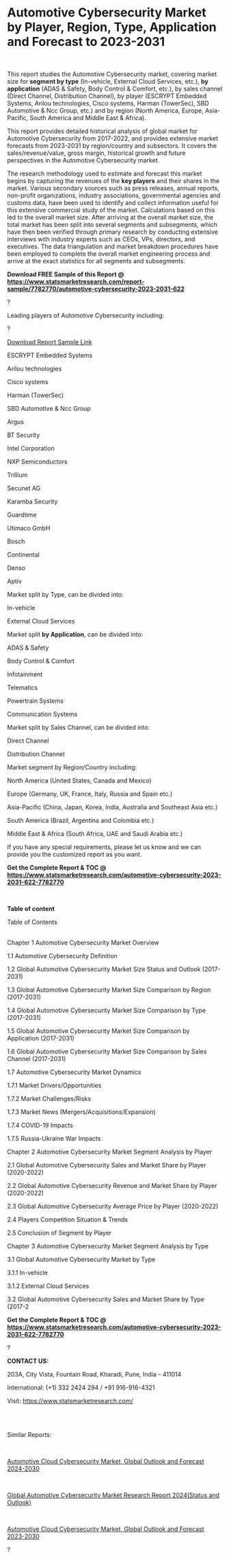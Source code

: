 <h1>Automotive Cybersecurity Market by Player, Region, Type, Application and Forecast to 2023-2031</h1><br/><p>This report studies the Automotive Cybersecurity market, covering market size for <strong>segment by type</strong> (In-vehicle, External Cloud Services, etc.), <strong>by application</strong> (ADAS & Safety, Body Control & Comfort, etc.), by sales channel (Direct Channel, Distribution Channel), by player (ESCRYPT Embedded Systems, Arilou technologies, Cisco systems, Harman (TowerSec), SBD Automotive & Ncc Group, etc.) and by region (North America, Europe, Asia-Pacific, South America and Middle East & Africa).</p>
 
 
 
 <p>This report provides detailed historical analysis of global market for Automotive Cybersecurity from 2017-2022, and provides extensive market forecasts from 2023-2031 by region/country and subsectors. It covers the sales/revenue/value, gross margin, historical growth and future perspectives in the Automotive Cybersecurity market.</p>
 
 
 
 <p>The research methodology used to estimate and forecast this market begins by capturing the revenues of the <strong>key players</strong> and their shares in the market. Various secondary sources such as press releases, annual reports, non-profit organizations, industry associations, governmental agencies and customs data, have been used to identify and collect information useful for this extensive commercial study of the market. Calculations based on this led to the overall market size. After arriving at the overall market size, the total market has been split into several segments and subsegments, which have then been verified through primary research by conducting extensive interviews with industry experts such as CEOs, VPs, directors, and executives. The data triangulation and market breakdown procedures have been employed to complete the overall market engineering process and arrive at the exact statistics for all segments and subsegments.</p>
 
 
 
 <div><b>Download FREE Sample of this Report @ <a href="https://www.statsmarketresearch.com/download-free-sample/7782770/automotive-cybersecurity-2023-2031-622">https://www.statsmarketresearch.com/report-sample/7782770/automotive-cybersecurity-2023-2031-622</a></b></div>
 
 
 
 <p>? </p>
 
 
 
 <p>Leading players of Automotive Cybersecurity including:</p>
 
 
 
 <p>? </p>
 
 
 
 <p><a href="https://www.statsmarketresearch.com/download-free-sample/7782770/automotive-cybersecurity-2023-2031-622">Download Report Sample Link</a></p>
 
 
 
 <p>ESCRYPT Embedded Systems</p>
 
 
 
 <p>Arilou technologies</p>
 
 
 
 <p>Cisco systems</p>
 
 
 
 <p>Harman (TowerSec)</p>
 
 
 
 <p>SBD Automotive & Ncc Group</p>
 
 
 
 <p>Argus</p>
 
 
 
 <p>BT Security</p>
 
 
 
 <p>Intel Corporation</p>
 
 
 
 <p>NXP Semiconductors</p>
 
 
 
 <p>Trillium</p>
 
 
 
 <p>Secunet AG</p>
 
 
 
 <p>Karamba Security</p>
 
 
 
 <p>Guardtime</p>
 
 
 
 <p>Utimaco GmbH</p>
 
 
 
 <p>Bosch</p>
 
 
 
 <p>Continental</p>
 
 
 
 <p>Denso</p>
 
 
 
 <p>Aptiv</p>
 
 
 
 <p>Market split by Type, can be divided into:</p>
 
 
 
 <p>In-vehicle</p>
 
 
 
 <p>External Cloud Services</p>
 
 
 
 <p>Market split <strong>by Application</strong>, can be divided into:</p>
 
 
 
 <p>ADAS & Safety</p>
 
 
 
 <p>Body Control & Comfort</p>
 
 
 
 <p>Infotainment</p>
 
 
 
 <p>Telematics</p>
 
 
 
 <p>Powertrain Systems</p>
 
 
 
 <p>Communication Systems</p>
 
 
 
 <p>Market split by Sales Channel, can be divided into:</p>
 
 
 
 <p>Direct Channel</p>
 
 
 
 <p>Distribution Channel</p>
 
 
 
 <p>Market segment by Region/Country including:</p>
 
 
 
 <p>North America (United States, Canada and Mexico)</p>
 
 
 
 <p>Europe (Germany, UK, France, Italy, Russia and Spain etc.)</p>
 
 
 
 <p>Asia-Pacific (China, Japan, Korea, India, Australia and Southeast Asia etc.)</p>
 
 
 
 <p>South America (Brazil, Argentina and Colombia etc.)</p>
 
 
 
 <p>Middle East & Africa (South Africa, UAE and Saudi Arabia etc.)</p>
 
 
 
 <p>If you have any special requirements, please let us know and we can provide you the customized report as you want.</p>
 
 
 
 <div><b>Get the Complete Report & TOC @ <a href="https://www.statsmarketresearch.com/automotive-cybersecurity-2023-2031-622-7782770">https://www.statsmarketresearch.com/automotive-cybersecurity-2023-2031-622-7782770</a></b></div>
 
 
 
 <p><br />
 
 <b>Table of content</b></p>
 
 
 
 <p>Table of Contents<br />
 
 <br />
 
 Chapter 1 Automotive Cybersecurity Market Overview<br />
 
 1.1 Automotive Cybersecurity Definition<br />
 
 1.2 Global Automotive Cybersecurity Market Size Status and Outlook (2017-2031)<br />
 
 1.3 Global Automotive Cybersecurity Market Size Comparison by Region (2017-2031)<br />
 
 1.4 Global Automotive Cybersecurity Market Size Comparison by Type (2017-2031)<br />
 
 1.5 Global Automotive Cybersecurity Market Size Comparison by Application (2017-2031)<br />
 
 1.6 Global Automotive Cybersecurity Market Size Comparison by Sales Channel (2017-2031)<br />
 
 1.7 Automotive Cybersecurity Market Dynamics<br />
 
 1.7.1 Market Drivers/Opportunities<br />
 
 1.7.2 Market Challenges/Risks<br />
 
 1.7.3 Market News (Mergers/Acquisitions/Expansion)<br />
 
 1.7.4 COVID-19 Impacts<br />
 
 1.7.5 Russia-Ukraine War Impacts<br />
 
 Chapter 2 Automotive Cybersecurity Market Segment Analysis by Player<br />
 
 2.1 Global Automotive Cybersecurity Sales and Market Share by Player (2020-2022)<br />
 
 2.2 Global Automotive Cybersecurity Revenue and Market Share by Player (2020-2022)<br />
 
 2.3 Global Automotive Cybersecurity Average Price by Player (2020-2022)<br />
 
 2.4 Players Competition Situation & Trends<br />
 
 2.5 Conclusion of Segment by Player<br />
 
 Chapter 3 Automotive Cybersecurity Market Segment Analysis by Type<br />
 
 3.1 Global Automotive Cybersecurity Market by Type<br />
 
 3.1.1 In-vehicle<br />
 
 3.1.2 External Cloud Services<br />
 
 3.2 Global Automotive Cybersecurity Sales and Market Share by Type (2017-2</p>
 
 
 
 <div><b>Get the Complete Report & TOC @ <a href="https://www.statsmarketresearch.com/automotive-cybersecurity-2023-2031-622-7782770">https://www.statsmarketresearch.com/automotive-cybersecurity-2023-2031-622-7782770</a></b></div>
 
 
 
 <p>? </p>
 
 
 
 <p><b>CONTACT US:</b><br />
 
 203A, City Vista, Fountain Road, Kharadi, Pune, India - 411014<br />
 
 International: (+1) 332 2424 294 / +91 916-916-4321<br />
 
 Visit: <a href="https://www.statsmarketresearch.com/">https://www.statsmarketresearch.com/</a><br />
 
 <br />
 
 <br />
 
 Similar Reports:<br />
 
 <br />
 
 <a href="https://www.statsmarketresearch.com/global-automotive-cloud-cybersecurity-forecast-2024-2030-431-7967227">Automotive Cloud Cybersecurity Market, Global Outlook and Forecast 2024-2030</a><br />
 
 <br />
 
 <a href="https://www.statsmarketresearch.com/global-automotive-cybersecurity-2024-871-7914283">Global Automotive Cybersecurity Market Research Report 2024(Status and Outlook)</a><br />
 
 <br />
 
 <a href="https://www.statsmarketresearch.com/global-automotive-cloud-cybersecurity-forecast-2023-2030-822-7864379">Automotive Cloud Cybersecurity Market, Global Outlook and Forecast 2023-2030</a><br />
 
 ? </p>